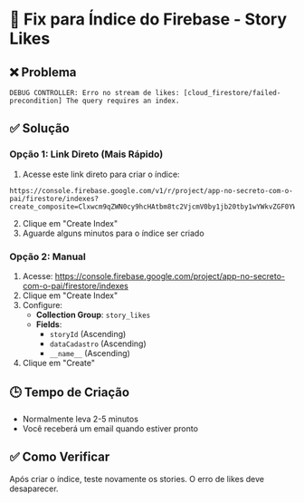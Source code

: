 # 🔧 Fix para Índice do Firebase - Story Likes

## ❌ Problema
```
DEBUG CONTROLLER: Erro no stream de likes: [cloud_firestore/failed-precondition] The query requires an index.
```

## ✅ Solução

### Opção 1: Link Direto (Mais Rápido)
1. Acesse este link direto para criar o índice:
```
https://console.firebase.google.com/v1/r/project/app-no-secreto-com-o-pai/firestore/indexes?create_composite=Clxwcm9qZWN0cy9hcHAtbm8tc2VjcmV0by1jb20tby1wYWkvZGF0YWJhc2VzLyhkZWZhdWx0KS9jb2xsZWN0aW9uR3JvdXBzL3N0b3J5X2xpa2VzL2luZGV4ZXMvXxABGgsKB3N0b3J5SWQQARoQCgxkYXRhQ2FkYXN0cm8QAhoMCghfX25hbWVfXxACDEBUG
```

2. Clique em "Create Index"
3. Aguarde alguns minutos para o índice ser criado

### Opção 2: Manual
1. Acesse: https://console.firebase.google.com/project/app-no-secreto-com-o-pai/firestore/indexes
2. Clique em "Create Index"
3. Configure:
   - **Collection Group**: `story_likes`
   - **Fields**:
     - `storyId` (Ascending)
     - `dataCadastro` (Ascending) 
     - `__name__` (Ascending)
4. Clique em "Create"

## 🕒 Tempo de Criação
- Normalmente leva 2-5 minutos
- Você receberá um email quando estiver pronto

## ✅ Como Verificar
Após criar o índice, teste novamente os stories. O erro de likes deve desaparecer.